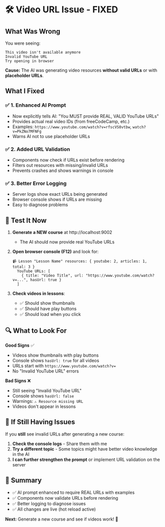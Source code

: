 # 🛠️ Video URL Issue - FIXED

## What Was Wrong

You were seeing:

```
This video isn't available anymore
Invalid YouTube URL
Try opening in browser
```

**Cause:** The AI was generating video resources **without valid URLs** or with **placeholder URLs**.

## What I Fixed

### ✅ 1. Enhanced AI Prompt

- Now explicitly tells AI: "You MUST provide REAL, VALID YouTube URLs"
- Provides actual real video IDs (from freeCodeCamp, etc.)
- Examples: `https://www.youtube.com/watch?v=rfscVS0vtbw`, `watch?v=PkZNo7MFNFg`
- Warns AI not to use placeholder URLs

### ✅ 2. Added URL Validation

- Components now check if URLs exist before rendering
- Filters out resources with missing/invalid URLs
- Prevents crashes and shows warnings in console

### ✅ 3. Better Error Logging

- Server logs show exact URLs being generated
- Browser console shows if URLs are missing
- Easy to diagnose problems

## 🧪 Test It Now

1. **Generate a NEW course** at http://localhost:9002

   - The AI should now provide real YouTube URLs

2. **Open browser console (F12)** and look for:

   ```
   📹 Lesson "Lesson Name" resources: { youtube: 2, articles: 1, total: 3 }
     YouTube URLs: [
       { title: "Video Title", url: "https://www.youtube.com/watch?v=...", hasUrl: true }
     ]
   ```

3. **Check videos in lessons**:
   - ✅ Should show thumbnails
   - ✅ Should have play buttons
   - ✅ Should load when you click

## 🔍 What to Look For

**Good Signs** ✅

- Videos show thumbnails with play buttons
- Console shows `hasUrl: true` for all videos
- URLs start with `https://www.youtube.com/watch?v=`
- No "Invalid YouTube URL" errors

**Bad Signs** ❌

- Still seeing "Invalid YouTube URL"
- Console shows `hasUrl: false`
- Warnings: `⚠️ Resource missing URL`
- Videos don't appear in lessons

## 📝 If Still Having Issues

If you **still** see invalid URLs after generating a new course:

1. **Check the console logs** - Share them with me
2. **Try a different topic** - Some topics might have better video knowledge in the AI
3. **I can further strengthen the prompt** or implement URL validation on the server

## 🎯 Summary

- ✅ AI prompt enhanced to require REAL URLs with examples
- ✅ Components now validate URLs before rendering
- ✅ Better logging to diagnose issues
- ✅ All changes are live (hot reload active)

**Next:** Generate a new course and see if videos work! 🚀
